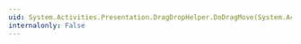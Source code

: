 ```yaml
---
uid: System.Activities.Presentation.DragDropHelper.DoDragMove(System.Activities.Presentation.WorkflowViewElement,System.Windows.Point)
internalonly: False
---
```


